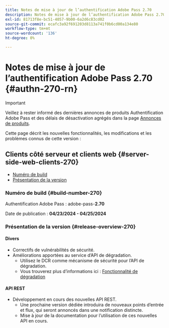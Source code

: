 ```yaml
---
title: Notes de mise à jour de l’authentification Adobe Pass 2.70
description: Notes de mise à jour de l’authentification Adobe Pass 2.70
exl-id: 81713f8e-bc51-4057-9b00-6a2d6c83cd02
source-git-commit: ecafc3a92f691203d8113a741f0b6cd00a134e80
workflow-type: tm+mt
source-wordcount: '136'
ht-degree: 0%

---
```


# Notes de mise à jour de l’authentification Adobe Pass 2.70 {#authn-270-rn}

>[!IMPORTANT]
>
> Veillez à rester informé des dernières annonces de produits Authentification Adobe Pass et des délais de désactivation agrégés dans la page [Annonces de produits](/help/authentication/product-announcements.md).

Cette page décrit les nouvelles fonctionnalités, les modifications et les problèmes connus de cette version :

## Clients côté serveur et clients web {#server-side-web-clients-270}

* [Numéro de build](#build-number-270)
* [Présentation de la version](#release-overview-270)

### Numéro de build {#build-number-270}

Authentification Adobe Pass : adobe-pass-**2.70**

Date de publication : **04/23/2024 - 04/25/2024**

### Présentation de la version {#release-overview-270}

#### Divers

* Correctifs de vulnérabilités de sécurité.
* Améliorations apportées au service d’API de dégradation.
   * Utilisez le DCR comme mécanisme de sécurité pour l’API de dégradation.
   * Vous trouverez plus d’informations ici : [Fonctionnalité de dégradation](../integration-guide-programmers/features-premium/degraded-access/degradation-feature.md)

#### API REST

* Développement en cours des nouvelles API REST.
   * Une prochaine version dédiée introduira de nouveaux points d’entrée et flux, qui seront annoncés dans une notification distincte.
   * Mise à jour de la documentation pour l’utilisation de ces nouvelles API en cours.
